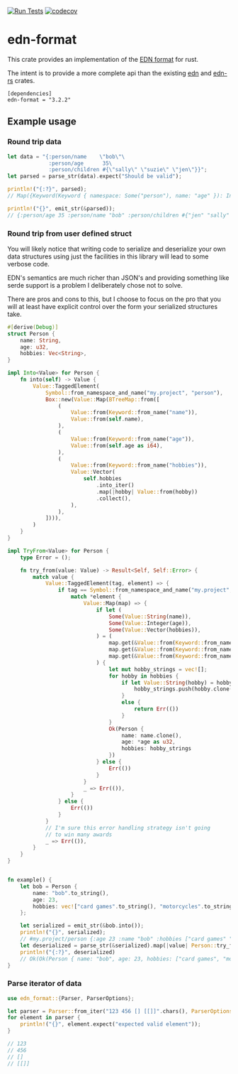 [![Run Tests](https://github.com/bowbahdoe/edn_format/actions/workflows/run_tests.yml/badge.svg?branch=main)](https://github.com/bowbahdoe/edn_format/actions/workflows/run_tests.yml)
[![codecov](https://codecov.io/gh/bowbahdoe/edn-format/branch/main/graph/badge.svg?token=4YL2AFOIUE)](https://codecov.io/gh/bowbahdoe/edn-format)
# edn-format

This crate provides an implementation of the [EDN format](https://github.com/edn-format/edn) for rust.

The intent is to provide a more complete api than the existing [edn](https://crates.io/crates/edn) and
[edn-rs](https://crates.io/crates/edn-rs) crates.

```
[dependencies]
edn-format = "3.2.2"
```

## Example usage

### Round trip data
```rust
let data = "{:person/name    \"bob\"\
             :person/age      35\
             :person/children #{\"sally\" \"suzie\" \"jen\"}}";
let parsed = parse_str(data).expect("Should be valid");

println!("{:?}", parsed);
// Map({Keyword(Keyword { namespace: Some("person"), name: "age" }): Integer(35), Keyword(Keyword { namespace: Some("person"), name: "name" }): String("bob"), Keyword(Keyword { namespace: Some("person"), name: "children" }): Set({String("jen"), String("sally"), String("suzie")})})

println!("{}", emit_str(&parsed));
// {:person/age 35 :person/name "bob" :person/children #{"jen" "sally" "suzie"}}
```

### Round trip from user defined struct
You will likely notice that writing code to serialize and deserialize your own data structures
using just the facilities in this library will lead to some verbose code. 

EDN's semantics are much richer than JSON's and providing something like serde support is a problem I deliberately 
chose not to solve.

There are pros and cons to this, but I choose to focus on the pro that you will at least have explicit
control over the form your serialized structures take.

```rust 
#[derive(Debug)]
struct Person {
    name: String,
    age: u32,
    hobbies: Vec<String>,
}

impl Into<Value> for Person {
    fn into(self) -> Value {
        Value::TaggedElement(
            Symbol::from_namespace_and_name("my.project", "person"),
            Box::new(Value::Map(BTreeMap::from([
                (
                    Value::from(Keyword::from_name("name")),
                    Value::from(self.name),
                ),
                (
                    Value::from(Keyword::from_name("age")),
                    Value::from(self.age as i64),
                ),
                (
                    Value::from(Keyword::from_name("hobbies")),
                    Value::Vector(
                        self.hobbies
                            .into_iter()
                            .map(|hobby| Value::from(hobby))
                            .collect(),
                    ),
                ),
            ]))),
        )
    }
}

impl TryFrom<Value> for Person {
    type Error = ();

    fn try_from(value: Value) -> Result<Self, Self::Error> {
        match value {
            Value::TaggedElement(tag, element) => {
                if tag == Symbol::from_namespace_and_name("my.project", "person") {
                    match *element {
                        Value::Map(map) => {
                            if let (
                                Some(Value::String(name)),
                                Some(Value::Integer(age)),
                                Some(Value::Vector(hobbies)),
                            ) = (
                                map.get(&Value::from(Keyword::from_name("name"))),
                                map.get(&Value::from(Keyword::from_name("age"))),
                                map.get(&Value::from(Keyword::from_name("hobbies"))),
                            ) {
                                let mut hobby_strings = vec![];
                                for hobby in hobbies {
                                    if let Value::String(hobby) = hobby {
                                        hobby_strings.push(hobby.clone())
                                    }
                                    else {
                                        return Err(())
                                    }
                                }
                                Ok(Person {
                                    name: name.clone(),
                                    age: *age as u32,
                                    hobbies: hobby_strings
                                })
                            } else {
                                Err(())
                            }
                        }
                        _ => Err(()),
                    }
                } else {
                    Err(())
                }
            }
            // I'm sure this error handling strategy isn't going
            // to win many awards
            _ => Err(()),
        }
    }
}


fn example() {
    let bob = Person {
        name: "bob".to_string(),
        age: 23,
        hobbies: vec!["card games".to_string(), "motorcycles".to_string()],
    };

    let serialized = emit_str(&bob.into());
    println!("{}", serialized);
    // #my.project/person {:age 23 :name "bob" :hobbies ["card games" "motorcycles"]}
    let deserialized = parse_str(&serialized).map(|value| Person::try_from(value));
    println!("{:?}", deserialized)
    // Ok(Ok(Person { name: "bob", age: 23, hobbies: ["card games", "motorcycles"] }))
}
```

### Parse iterator of data
```rust 
use edn_format::{Parser, ParserOptions};

let parser = Parser::from_iter("123 456 [] [[]]".chars(), ParserOptions::default());
for element in parser {
    println!("{}", element.expect("expected valid element"));
}

// 123
// 456
// []
// [[]]
```